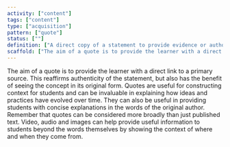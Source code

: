 ```yaml
---
activity: ["content"]
tags: ["content"]
type: ["acquisition"]
pattern: ["quote"]
status: [""]
definition: ["A direct copy of a statement to provide evidence or authority for a statement, opinion or perspective."]
scaffold: ["The aim of a quote is to provide the learner with a direct link to a primary source. This reaffirms authenticity of the statement, but also has the benefit of seeing the concept in its original form. Quotes are useful for constructing context for students and can be invaluable in explaining how ideas and practices have evolved over time. They can also be useful in providing students with concise explanations in the words of the original author. Remember that quotes can be considered more broadly than just published text. Video, audio and images can help provide useful information to students beyond the words themselves by showing the context of where and when they come from.  "]
---
```


The aim of a quote is to provide the learner with a direct link to a primary source. This reaffirms authenticity of the statement, but also has the benefit of seeing the concept in its original form. Quotes are useful for constructing context for students and can be invaluable in explaining how ideas and practices have evolved over time. They can also be useful in providing students with concise explanations in the words of the original author. Remember that quotes can be considered more broadly than just published text. Video, audio and images can help provide useful information to students beyond the words themselves by showing the context of where and when they come from.  

